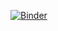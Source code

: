 [![Binder](https://mybinder.org/badge_logo.svg)](https://mybinder.org/v2/gh/pymor/pymor/notebook_vis?filepath=%2Fnotebooks%2Felliptic.ipynb)
